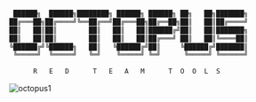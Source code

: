 ```bash
 ██████╗  ██████╗████████╗ ██████╗ ██████╗ ██╗   ██╗███████╗
██╔═══██╗██╔════╝╚══██╔══╝██╔═══██╗██╔══██╗██║   ██║██╔════╝
██║   ██║██║        ██║   ██║   ██║██████╔╝██║   ██║███████╗
██║   ██║██║        ██║   ██║   ██║██╔═══╝ ██║   ██║╚════██║
╚██████╔╝╚██████╗   ██║   ╚██████╔╝██║     ╚██████╔╝███████║
 ╚═════╝  ╚═════╝   ╚═╝    ╚═════╝ ╚═╝      ╚═════╝ ╚══════╝
                                                            
      R   E   D      T   E   A   M      T  O  O  L  S
```
![octopus1](https://user-images.githubusercontent.com/31081984/103693095-840bcb00-4f77-11eb-8088-27dc1577d55a.jpg)



